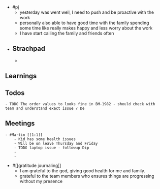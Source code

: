- #pj
	- yesterday was went well, I need to push and be proactive with the work
	- personally also able to have good time with the family spending some time like really makes happy and less worry about the work
	- I have start calling the family and friends often
- ## Strachpad
	-
## Learnings
## Todos
	- TODO The order values to looks fine in BM-1982 - should check with team and understand exact issue / De
## Meetings
	- #Martin [[1:1]]
		- Kid has some health issues
		- Will be on leave Thursday and Friday
		- TODO laptop issue - followup Dip
		-
		-
- #[[gratitude journaling]]
	- I am grateful to the god, giving good health for me and family.
	- grateful to the team members who ensures things are progressing without my presence